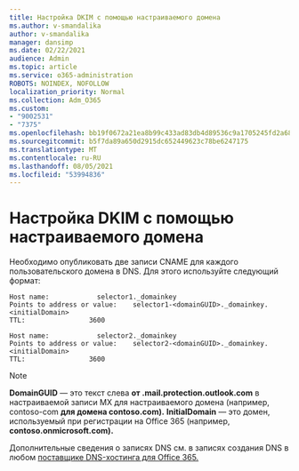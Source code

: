 ```yaml
---
title: Настройка DKIM с помощью настраиваемого домена
ms.author: v-smandalika
author: v-smandalika
manager: dansimp
ms.date: 02/22/2021
audience: Admin
ms.topic: article
ms.service: o365-administration
ROBOTS: NOINDEX, NOFOLLOW
localization_priority: Normal
ms.collection: Adm_O365
ms.custom:
- "9002531"
- "7375"
ms.openlocfilehash: bb19f0672a21ea8b99c433ad83db4d89536c9a1705245fd2a683471170ab51ee
ms.sourcegitcommit: b5f7da89a650d2915dc652449623c78be6247175
ms.translationtype: MT
ms.contentlocale: ru-RU
ms.lasthandoff: 08/05/2021
ms.locfileid: "53994836"
---
```

# <a name="set-up-dkim-with-custom-domains"></a>Настройка DKIM с помощью настраиваемого домена

Необходимо опубликовать две записи CNAME для каждого пользовательского домена в DNS. Для этого используйте следующий формат:

```console
Host name:            selector1._domainkey
Points to address or value:    selector1-<domainGUID>._domainkey.<initialDomain>
TTL:                3600

Host name:            selector2._domainkey
Points to address or value:    selector2-<domainGUID>._domainkey.<initialDomain>
TTL:                3600
```
> [!NOTE]
> **DomainGUID** — это текст слева **от .mail.protection.outlook.com** в настраиваемой записи MX для настраиваемого домена (например, contoso-com **для домена contoso.com).** **InitialDomain** — это домен, используемый при регистрации на Office 365 (например, **contoso.onmicrosoft.com).**

Дополнительные сведения о записях DNS см. в записях создания DNS в любом [поставщике DNS-хостинга для Office 365.](https://docs.microsoft.com/microsoft-365/admin/get-help-with-domains/create-dns-records-at-any-dns-hosting-provider)